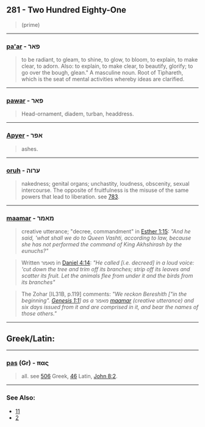 ## 281 - Two Hundred Eighty-One
> (prime)

---

### [pa'ar](/keys/PAR) - פאר
> to be radiant, to gleam, to shine, to glow, to bloom, to explain, to make clear, to adorn. Also: to explain, to make clear, to beautify, glorify; to go over the bough, glean." A masculine noun. Root of Tiphareth, which is the seat of mental activities whereby ideas are clarified.

---

### [pawar](/keys/PAR) - פאר
> Head-ornament, diadem, turban, headdress.

---

### [Apyer](/keys/APR) - אפר
> ashes.

---

### [oruh](/keys/ORVH) - ערוה
> nakedness; genital organs; unchastity, loudness, obscenity, sexual intercourse. The opposite of fruitfulness is the misuse of the same powers that lead to liberation. see [783](783).

---

### [maamar](/keys/MAMR) - מאמר
> creative utterance; "decree, commandment" in [Esther 1:15](http://biblehub.com/esther/1-15.htm): *"And he said, 'what shall we do to Queen Vashti, according to law, because she has not performed the command of King Akhshirash by the eunuchs?"*

> Written מאמר in [Daniel 4:14](http://biblehub.com/daniel/4-14.htm): *"He called [i.e. decreed] in a loud voice: 'cut down the tree and trim off its branches; strip off its leaves and scatter its fruit. Let the animals flee from under it and the birds from its branches"*

> The Zohar [IL31B, p.119] comments: *"We reckon Bereshith ["in the beginning". [Genesis 1:1](http://biblehub.com/genesis/1-1.htm)] as a מאמר [maamar](/keys/MAMR) (creative utterance) and six days issued from it and are comprised in it, and bear the names of those others."*

---

## Greek/Latin:

---

### [pas](/greek?word=pas) (Gr) - πας
> all. see [506](506) Greek, [46](46) Latin, [John 8:2](http://biblehub.com/john/8-2.htm).

---

### See Also:

- [11](11)
- [2](2)
